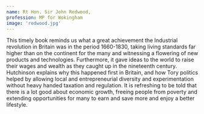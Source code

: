 ```yaml
---
name: Rt Hon. Sir John Redwood,
profession: MP for Wokingham
image: 'redwood.jpg'
---
```


This timely book reminds us what a great achievement the Industrial revolution in Britain was in the period 1660-1830, taking living standards far higher than on the continent for the many and witnessing a flowering of new products and technologies. Furthermore, it gave ideas to the world to raise their wages and wealth as they caught up in the nineteenth century. Hutchinson explains why this happened first in Britain, and how Tory politics helped by allowing local and entrepreneurial diversity and experimentation without heavy handed taxation and regulation. It is refreshing to be told that there is a lot good about economic growth, freeing people from poverty and extending opportunities for many to earn and save more and enjoy a better lifestyle.
